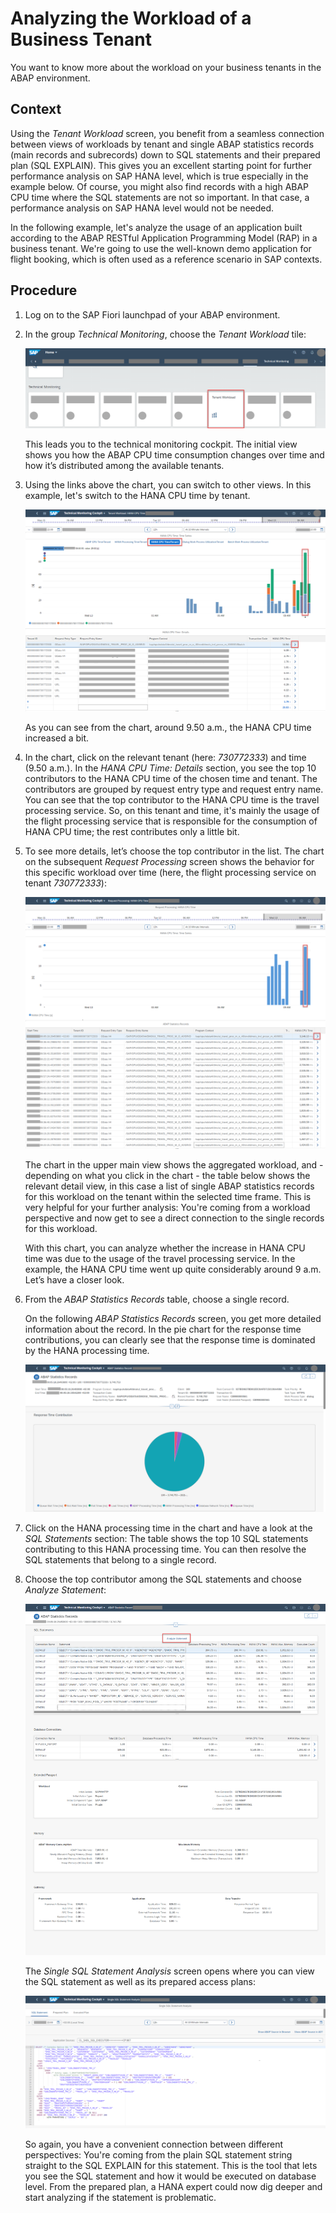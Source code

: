 <!-- loio5fb4ce74d2f64874a56a4ac5262a0eba -->

# Analyzing the Workload of a Business Tenant

You want to know more about the workload on your business tenants in the ABAP environment.



## Context

Using the *Tenant Workload* screen, you benefit from a seamless connection between views of workloads by tenant and single ABAP statistics records \(main records and subrecords\) down to SQL statements and their prepared plan \(SQL EXPLAIN\). This gives you an excellent starting point for further performance analysis on SAP HANA level, which is true especially in the example below. Of course, you might also find records with a high ABAP CPU time where the SQL statements are not so important. In that case, a performance analysis on SAP HANA level would not be needed.

In the following example, let's analyze the usage of an application built according to the ABAP RESTful Application Programming Model \(RAP\) in a business tenant. We're going to use the well-known demo application for flight booking, which is often used as a reference scenario in SAP contexts.



## Procedure

1.  Log on to the SAP Fiori launchpad of your ABAP environment.

2.  In the group *Technical Monitoring*, choose the *Tenant Workload* tile:

    ![](images/User_Story_Tenant_Workload_Tile_c20364b.png)

    This leads you to the technical monitoring cockpit. The initial view shows you how the ABAP CPU time consumption changes over time and how it’s distributed among the available tenants.

3.  Using the links above the chart, you can switch to other views. In this example, let's switch to the HANA CPU time by tenant.

    ![](images/User_Story_HANA_CPU_Time_1_dcb401d.png)

    As you can see from the chart, around 9.50 a.m., the HANA CPU time increased a bit.

4.  In the chart, click on the relevant tenant \(here: *730772333*\) and time \(9.50 a.m.\). In the *HANA CPU Time: Details* section, you see the top 10 contributors to the HANA CPU time of the chosen time and tenant. The contributors are grouped by request entry type and request entry name. You can see that the top contributor to the HANA CPU time is the travel processing service. So, on this tenant and time, it's mainly the usage of the flight processing service that is responsible for the consumption of HANA CPU time; the rest contributes only a little bit.

5.  To see more details, let’s choose the top contributor in the list. The chart on the subsequent *Request Processing* screen shows the behavior for this specific workload over time \(here, the flight processing service on tenant *730772333*\):

    ![](images/User_Story_HANA_CPU_Time_2_8e492e1.png)

    The chart in the upper main view shows the aggregated workload, and - depending on what you click in the chart - the table below shows the relevant detail view, in this case a list of single ABAP statistics records for this workload on the tenant within the selected time frame. This is very helpful for your further analysis: You're coming from a workload perspective and now get to see a direct connection to the single records for this workload.

    With this chart, you can analyze whether the increase in HANA CPU time was due to the usage of the travel processing service. In the example, the HANA CPU time went up quite considerably around 9 a.m. Let’s have a closer look.

6.  From the *ABAP Statistics Records* table, choose a single record.

    On the following *ABAP Statistics Records* screen, you get more detailed information about the record. In the pie chart for the response time contributions, you can clearly see that the response time is dominated by the HANA processing time.

    ![](images/User_Story_Tenant_Worklaod_Pie_Chart_90c9163.png)

7.  Click on the HANA processing time in the chart and have a look at the *SQL Statements* section: The table shows the top 10 SQL statements contributing to this HANA processing time. You can then resolve the SQL statements that belong to a single record.

8.  Choose the top contributor among the SQL statements and choose *Analyze Statement*:

     ![](images/User_Story_Tenant_Workload_SQL_Statements_2baeb4d.png)

    The *Single SQL Statement Analysis* screen opens where you can view the SQL statement as well as its prepared access plans:

    ![](images/User_Story_Tenant_Workload_Analyze_Statement_ab0d3cf.png)

    So again, you have a convenient connection between different perspectives: You're coming from the plain SQL statement string straight to the SQL EXPLAIN for this statement. This is the tool that lets you see the SQL statement and how it would be executed on database level. From the prepared plan, a HANA expert could now dig deeper and start analyzing if the statement is problematic.


